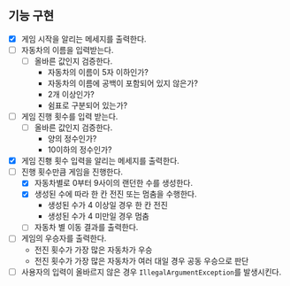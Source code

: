 ## 기능 구현

- [x] 게임 시작을 알리는 메세지를 출력한다.
- [ ] 자동차의 이름을 입력받는다.
    - [ ] 올바른 값인지 검증한다.
        - 자동차의 이름이 5자 이하인가?
        - 자동차의 이름에 공백이 포함되어 있지 않은가?
        - 2개 이상인가?
        - 쉼표로 구분되어 있는가?
- [ ] 게임 진행 횟수를 입력 받는다.
    - [ ] 올바른 값인지 검증한다.
        - 양의 정수인가?
        - 10이하의 정수인가?
- [x] 게임 진횅 횟수 입력을 알리는 메세지를 출력한다.
- [ ] 진행 횟수만큼 게임을 진행한다.
    - [x] 자동차별로 0부터 9사이의 랜던한 수를 생성한다.
    - [x] 생성된 수에 따라 한 칸 전진 또는 멈춤을 수행한다.
        - 생성된 수가 4 이상일 경우 한 칸 전진
        - 생성된 수가 4 미만일 경우 멈춤
    - [ ] 자동차 별 이동 결과를 출력한다.
- [ ] 게임의 우승자를 출력한다.
    - 전진 횟수가 가장 많은 자동차가 우승
    - 전진 횟수가 가장 많은 자동차가 여러 대일 경우 공동 우승으로 판단
- [ ] 사용자의 입력이 올바르지 않은 경우 `IllegalArgumentException`를 발생시킨다.